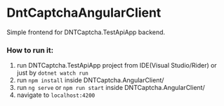 # DntCaptchaAngularClient

Simple frontend for DNTCaptcha.TestApiApp backend.
### How to run it:

1. run DNTCaptcha.TestApiApp project from IDE(Visual Studio/Rider) or just by `dotnet watch run`
2. run `npm install` inside DNTCaptcha.AngularClient/
3. run `ng serve` or `npm run start` inside DNTCaptcha.AngularClient/
4. navigate to `localhost:4200`
